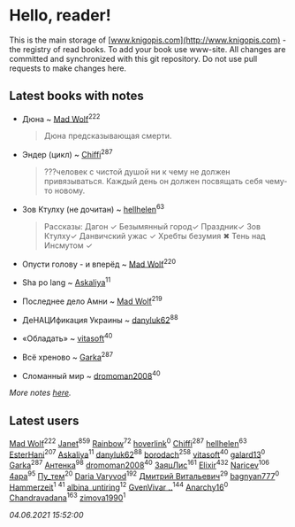 # Hello, reader!
This is the main storage of [www.knigopis.com](http://www.knigopis.com) - the registry of read books.
To add your book use www-site. All changes are committed and synchronized with this git repository.
Do not use pull requests to make changes here.


## Latest books with notes
* Дюна ~ [Mad Wolf](users/947/94738840-vkontakte)<sup>222</sup>
    > Дюна предсказывающая смерти.

* Эндер (цикл) ~ [Chiffi](users/105/105831994080785626680-google)<sup>287</sup>
    > ???человек с чистой душой ни к чему не должен привязываться. Каждый день он должен посвящать себя чему-то новому.

* Зов Ктулху (не дочитан) ~ [hellhelen](users/248/248300842-vkontakte)<sup>63</sup>
    > Рассказы:
    > Дагон ✓
    > Безымянный город✓
    > Праздник✓
    > Зов Ктулху✓
    > Данвичский ужас ✓
    > Хребты безумия ✖ 
    > Тень над Инсмутом ✓

* Опусти голову - и вперёд ~ [Mad Wolf](users/947/94738840-vkontakte)<sup>220</sup>

* Sha po lang ~ [Askaliya](users/326/326783541-vkontakte)<sup>11</sup>

* Последнее дело Амни ~ [Mad Wolf](users/947/94738840-vkontakte)<sup>219</sup>

* ДеНАЦИфикация Украины ~ [danyluk62](users/374/374149854-vkontakte)<sup>88</sup>

* «Обладать» ~ [vitasoft](users/474/47446642-vkontakte)<sup>40</sup>

* Всё хреново ~ [Garka](users/115/115753719718250012620-google)<sup>287</sup>

* Сломанный мир ~ [dromoman2008](users/444/44461886-yandex)<sup>40</sup>


_More notes [here](latest_books_with_notes.md)._


## Latest users
[Mad Wolf](users/947/94738840-vkontakte)<sup>222</sup> 
[Janet](users/108/108113656204404967440-google)<sup>859</sup> 
[Rainbow](users/109/109787328219839805802-google)<sup>72</sup> 
[hoverlink](users/118/118958415-vkontakte)<sup>0</sup> 
[Chiffi](users/105/105831994080785626680-google)<sup>287</sup> 
[hellhelen](users/248/248300842-vkontakte)<sup>63</sup> 
[EsterHani](users/305/30558181-vkontakte)<sup>207</sup> 
[Askaliya](users/326/326783541-vkontakte)<sup>11</sup> 
[danyluk62](users/374/374149854-vkontakte)<sup>88</sup> 
[borodach](users/157/15706320-vkontakte)<sup>258</sup> 
[vitasoft](users/474/47446642-vkontakte)<sup>40</sup> 
[galard13](users/137/1372460683-yandex)<sup>0</sup> 
[Garka](users/115/115753719718250012620-google)<sup>287</sup> 
[Антенка](users/118/118158645037334943900-google)<sup>98</sup> 
[dromoman2008](users/444/44461886-yandex)<sup>40</sup> 
[ЗаяцЛис](users/112/112388384595246311466-google)<sup>161</sup> 
[Elixir](users/115/115826717712507836033-google)<sup>432</sup> 
[Naricev](users/107/107090515204537133928-google)<sup>106</sup> 
[4apa](users/117/117392596378069249667-google)<sup>95</sup> 
[Пу_тем](users/344/3448154788585127-facebook)<sup>20</sup> 
[Daria Varyvod](users/829/829893410524253-facebook)<sup>192</sup> 
[Дмитрий Витальевич](users/116/116650782618177766821-googleplus)<sup>29</sup> 
[bagnyan777](users/275/2756136091613116923-mailru)<sup>0</sup> 
[Hammerzeit](users/103/103389838241993724492-google)<sup>1</sup> 
[](users/153/1537586159620888-facebook)<sup>41</sup> 
[albina_untiring](users/257/2579695-vkontakte)<sup>12</sup> 
[GvenVivar ..](users/158/158266434925901-facebook)<sup>144</sup> 
[Anarchy16](users/103/103241427589325528077-google)<sup>0</sup> 
[Chandravadana](users/105/105866022348292919948-google)<sup>163</sup> 
[zimova1990](users/111/111025093-yandex)<sup>1</sup> 


_04.06.2021 15:52:00_
